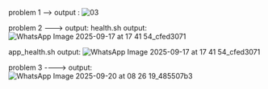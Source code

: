 problem 1  --> output :
![03](https://github.com/user-attachments/assets/6217001f-cc1d-4c1b-bdb6-c135b26c57b6)

problem 2  ---> output:
health.sh output: 
![WhatsApp Image 2025-09-17 at 17 41 54_cfed3071](https://github.com/user-attachments/assets/38f47a55-c579-4b7e-914f-8de47ab80d9f)

app_health.sh output:
![WhatsApp Image 2025-09-17 at 17 41 54_cfed3071](https://github.com/user-attachments/assets/14627ff5-1cd0-4cb9-bfde-17c0e6e427aa)


problem 3 ----> output:
![WhatsApp Image 2025-09-20 at 08 26 19_485507b3](https://github.com/user-attachments/assets/32069561-c3ee-4b91-ab37-f5968c6cd2bc)
